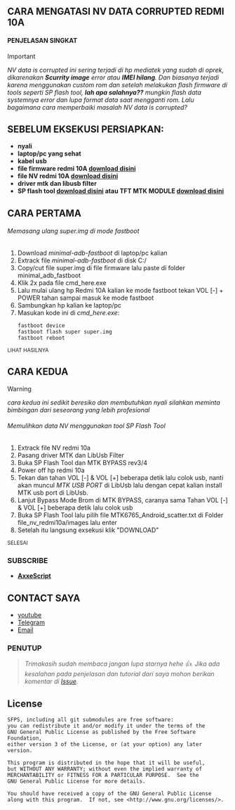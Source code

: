 ## CARA MENGATASI NV DATA CORRUPTED REDMI 10A
#### PENJELASAN SINGKAT
> [!IMPORTANT]
  _NV data is corrupted ini sering terjadi di hp mediatek yang sudah di oprek, dikarenakan **_Scurrity image_** error atau **_IMEI hilang_**. Dan biasanya terjadi karena menggunakan custom rom dan setelah melakukan flash firmware di tools seperti SP flash tool, **_lah apa salahnya??_** mungkin flash data systemnya error dan lupa format data saat mengganti rom. Lalu bagaimana cara memperbaiki masalah NV data is corrupted?_

## SEBELUM EKSEKUSI PERSIAPKAN:
- **nyali**
- **laptop/pc yang sehat**
- **kabel usb**
- **file firmware redmi 10A [download disini](https://xmfirmwareupdater.com/miui/dandelion/stable%20beta/V12.5.5.0.RCZIDXM/)**
- **file NV redmi 10A [download disini](https://github.com/axxescript/nv-data-is-corrupted-redmi-10a-fix/releases/tag/by_axxescript)**
- **driver mtk dan libusb filter**
- **SP flash tool [download disini](https://spflashtools.com/) atau TFT MTK MODULE [download disini](https://bestflashfile.com/tft-mtk-module-tool/)**
 
## CARA PERTAMA 
###### Memasang ulang super.img di mode fastboot
1. Download _minimal-adb-fastboot_ di laptop/pc kalian
2. Extrack file _minimal-adb-fastboot_ di disk C:/
3. Copy/cut file super.img di file firmware lalu paste di folder minimal_adb_fastboot
4. Klik 2x pada file cmd_here.exe
5. Lalu mulai ulang hp Redmi 10A kalian ke mode fastboot tekan VOL [-] + POWER tahan sampai masuk ke mode fastboot
6. Sambungkan hp kalian ke laptop/pc
7. Masukan kode ini di _cmd_here.exe_:
   ```
   fastboot device
   fastboot flash super super.img
   fastboot reboot

   ```
<sub>LIHAT HASILNYA


##  CARA KEDUA
> [!WARNING]
> _cara kedua ini sedikit beresiko dan membutuhkan nyali silahkan meminta bimbingan dari seseorang yang lebih profesional_
###### Memulihkan data NV menggunakan tool SP Flash Tool
1. Extrack file NV redmi 10a
2. Pasang driver MTK dan LibUsb Filter
3. Buka SP Flash Tool dan MTK BYPASS rev3/4
4. Power off hp redmi 10a
5. Tekan dan tahan VOL [-] & VOL [+] beberapa detik lalu colok usb, nanti akan muncul _MTK USB PORT_ di LibUsb lalu dengan cepat kalian install MTK usb port di LibUsb.
6. Lanjut Bypass Mode Brom di MTK BYPASS, caranya sama Tahan VOL [-] & VOL [+] beberapa detik lalu colok usb
7. Buka SP Flash Tool lalu pilih file MTK6765_Android_scatter.txt di Folder file_nv_redmi10a/images lalu enter
8. Setelah itu langsung exsekusi klik "DOWNLOAD"

<sub>SELESAI

### SUBSCRIBE
- **[AxxeScript](https://youtube.com/@AxxeScript)**


## CONTACT SAYA
- [youtube](https://youtube.com/@AxxeScript)
- [Telegram](https://t.me/@AxxeBD)
- [Email](mailto:axxescript@gmail.com)




### PENUTUP

> _Trimakasih sudah membaca jangan lupa starnya hehe :+1:. Jika ada kesalahan pada penjelasan dan tutorial dari saya mohon berikan komentar di [Issue](https://github.com/axxescript/nv-data-is-corrupted-redmi-10a-fix/issues/1)._


## License

    SFPS, including all git submodules are free software:
    you can redistribute it and/or modify it under the terms of the
    GNU General Public License as published by the Free Software Foundation,
    either version 3 of the License, or (at your option) any later version.

    This program is distributed in the hope that it will be useful,
    but WITHOUT ANY WARRANTY; without even the implied warranty of
    MERCHANTABILITY or FITNESS FOR A PARTICULAR PURPOSE.  See the
    GNU General Public License for more details.

    You should have received a copy of the GNU General Public License
    along with this program.  If not, see <http://www.gnu.org/licenses/>.
